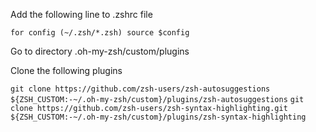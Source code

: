 Add the following line to .zshrc file

```for config (~/.zsh/*.zsh) source $config```


Go to directory .oh-my-zsh/custom/plugins

Clone the following plugins

```git clone https://github.com/zsh-users/zsh-autosuggestions ${ZSH_CUSTOM:-~/.oh-my-zsh/custom}/plugins/zsh-autosuggestions```
```git clone https://github.com/zsh-users/zsh-syntax-highlighting.git ${ZSH_CUSTOM:-~/.oh-my-zsh/custom}/plugins/zsh-syntax-highlighting```